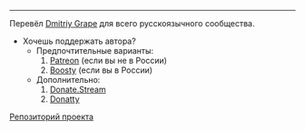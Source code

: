 ---

Перевёл [Dmitriy Grape](https://github.com/GrapeoffJS) для всего русскоязычного сообщества.

* Хочешь поддержать автора?
    * Предпочтительные варианты:
      1. [Patreon](https://patreon.com/user?u=77795275) (если вы не в России)
      2. [Boosty](https://boosty.to/grapeoff) (если вы в России)
    * Дополнительно:
      1. [Donate.Stream](https://donate.stream/donate_62eaa193a0e75)
      2. [Donatty](https://donatty.com/grapeoff)

[Репозиторий проекта](https://github.com/GrapeoffJS/nestjs-ru-docs)
